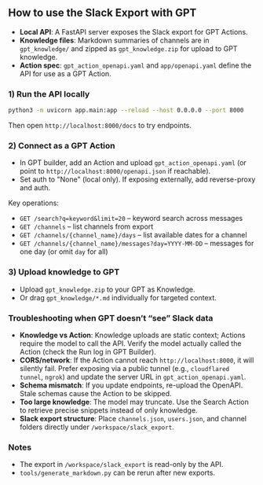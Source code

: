 ## How to use the Slack Export with GPT

- **Local API**: A FastAPI server exposes the Slack export for GPT Actions.
- **Knowledge files**: Markdown summaries of channels are in `gpt_knowledge/` and zipped as `gpt_knowledge.zip` for upload to GPT knowledge.
- **Action spec**: `gpt_action_openapi.yaml` and `app/openapi.yaml` define the API for use as a GPT Action.

### 1) Run the API locally

```bash
python3 -m uvicorn app.main:app --reload --host 0.0.0.0 --port 8000
```

Then open `http://localhost:8000/docs` to try endpoints.

### 2) Connect as a GPT Action

- In GPT builder, add an Action and upload `gpt_action_openapi.yaml` (or point to `http://localhost:8000/openapi.json` if reachable).
- Set auth to "None" (local only). If exposing externally, add reverse-proxy and auth.

Key operations:
- `GET /search?q=keyword&limit=20` – keyword search across messages
- `GET /channels` – list channels from export
- `GET /channels/{channel_name}/days` – list available dates for a channel
- `GET /channels/{channel_name}/messages?day=YYYY-MM-DD` – messages for one day (or omit `day` for all)

### 3) Upload knowledge to GPT

- Upload `gpt_knowledge.zip` to your GPT as Knowledge.
- Or drag `gpt_knowledge/*.md` individually for targeted context.

### Troubleshooting when GPT doesn’t “see” Slack data

- **Knowledge vs Action**: Knowledge uploads are static context; Actions require the model to call the API. Verify the model actually called the Action (check the Run log in GPT Builder).
- **CORS/network**: If the Action cannot reach `http://localhost:8000`, it will silently fail. Prefer exposing via a public tunnel (e.g., `cloudflared tunnel`, `ngrok`) and update the server URL in `gpt_action_openapi.yaml`.
- **Schema mismatch**: If you update endpoints, re-upload the OpenAPI. Stale schemas cause the Action to be skipped.
- **Too large knowledge**: The model may truncate. Use the Search Action to retrieve precise snippets instead of only knowledge.
- **Slack export structure**: Place `channels.json`, `users.json`, and channel folders directly under `/workspace/slack_export`.

### Notes

- The export in `/workspace/slack_export` is read-only by the API.
- `tools/generate_markdown.py` can be rerun after new exports.
